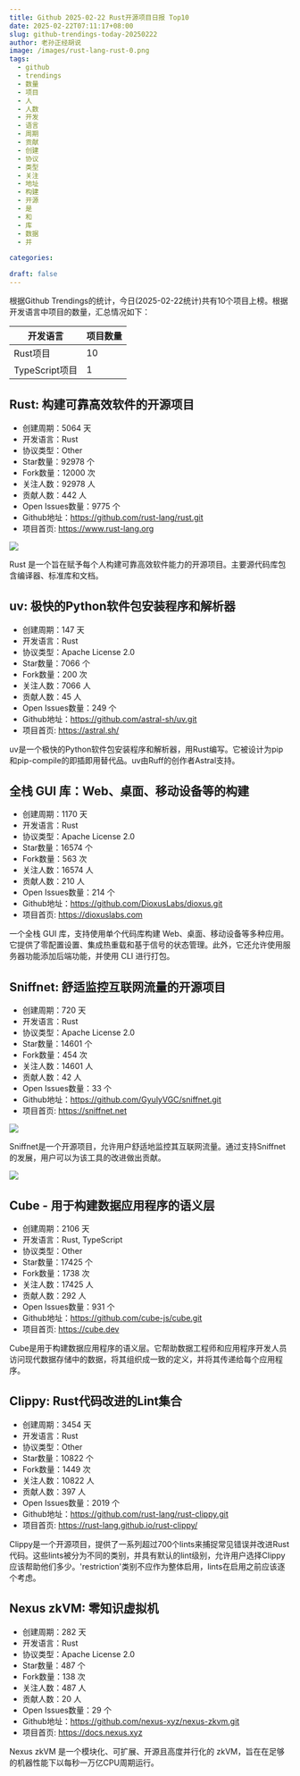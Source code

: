 ```yaml
---
title: Github 2025-02-22 Rust开源项目日报 Top10
date: 2025-02-22T07:11:17+08:00
slug: github-trendings-today-20250222
author: 老孙正经胡说
image: /images/rust-lang-rust-0.png
tags:
  - github
  - trendings
  - 数量
  - 项目
  - 人
  - 人数
  - 开发
  - 语言
  - 周期
  - 贡献
  - 创建
  - 协议
  - 类型
  - 关注
  - 地址
  - 构建
  - 开源
  - 是
  - 和
  - 库
  - 数据
  - 并

categories:

draft: false
---
```



根据Github Trendings的统计，今日(2025-02-22统计)共有10个项目上榜。根据开发语言中项目的数量，汇总情况如下：

| 开发语言 | 项目数量 |
|  ----  | ----  |
| Rust项目 | 10 |
| TypeScript项目 | 1 |

## Rust: 构建可靠高效软件的开源项目

* 创建周期：5064 天
* 开发语言：Rust
* 协议类型：Other
* Star数量：92978 个
* Fork数量：12000 次
* 关注人数：92978 人
* 贡献人数：442 人
* Open Issues数量：9775 个
* Github地址：https://github.com/rust-lang/rust.git
* 项目首页: https://www.rust-lang.org


![](/images/rust-lang-rust-0.png)

Rust 是一个旨在赋予每个人构建可靠高效软件能力的开源项目。主要源代码库包含编译器、标准库和文档。

## uv: 极快的Python软件包安装程序和解析器

* 创建周期：147 天
* 开发语言：Rust
* 协议类型：Apache License 2.0
* Star数量：7066 个
* Fork数量：200 次
* 关注人数：7066 人
* 贡献人数：45 人
* Open Issues数量：249 个
* Github地址：https://github.com/astral-sh/uv.git
* 项目首页: https://astral.sh/


uv是一个极快的Python软件包安装程序和解析器，用Rust编写。它被设计为pip和pip-compile的即插即用替代品。uv由Ruff的创作者Astral支持。

## 全栈 GUI 库：Web、桌面、移动设备等的构建

* 创建周期：1170 天
* 开发语言：Rust
* 协议类型：Apache License 2.0
* Star数量：16574 个
* Fork数量：563 次
* 关注人数：16574 人
* 贡献人数：210 人
* Open Issues数量：214 个
* Github地址：https://github.com/DioxusLabs/dioxus.git
* 项目首页: https://dioxuslabs.com


一个全栈 GUI 库，支持使用单个代码库构建 Web、桌面、移动设备等多种应用。它提供了零配置设置、集成热重载和基于信号的状态管理。此外，它还允许使用服务器功能添加后端功能，并使用 CLI 进行打包。

## Sniffnet: 舒适监控互联网流量的开源项目

* 创建周期：720 天
* 开发语言：Rust
* 协议类型：Apache License 2.0
* Star数量：14601 个
* Fork数量：454 次
* 关注人数：14601 人
* 贡献人数：42 人
* Open Issues数量：33 个
* Github地址：https://github.com/GyulyVGC/sniffnet.git
* 项目首页: https://sniffnet.net


![](/images/gyulyvgc-sniffnet-0.png)

Sniffnet是一个开源项目，允许用户舒适地监控其互联网流量。通过支持Sniffnet的发展，用户可以为该工具的改进做出贡献。

![](/images/gyulyvgc-sniffnet-1.png)

## Cube - 用于构建数据应用程序的语义层

* 创建周期：2106 天
* 开发语言：Rust, TypeScript
* 协议类型：Other
* Star数量：17425 个
* Fork数量：1738 次
* 关注人数：17425 人
* 贡献人数：292 人
* Open Issues数量：931 个
* Github地址：https://github.com/cube-js/cube.git
* 项目首页: https://cube.dev


Cube是用于构建数据应用程序的语义层。它帮助数据工程师和应用程序开发人员访问现代数据存储中的数据，将其组织成一致的定义，并将其传递给每个应用程序。

## Clippy: Rust代码改进的Lint集合

* 创建周期：3454 天
* 开发语言：Rust
* 协议类型：Other
* Star数量：10822 个
* Fork数量：1449 次
* 关注人数：10822 人
* 贡献人数：397 人
* Open Issues数量：2019 个
* Github地址：https://github.com/rust-lang/rust-clippy.git
* 项目首页: https://rust-lang.github.io/rust-clippy/


Clippy是一个开源项目，提供了一系列超过700个lints来捕捉常见错误并改进Rust代码。这些lints被分为不同的类别，并具有默认的lint级别，允许用户选择Clippy应该帮助他们多少。'restriction'类别不应作为整体启用，lints在启用之前应该逐个考虑。

## Nexus zkVM: 零知识虚拟机

* 创建周期：282 天
* 开发语言：Rust
* 协议类型：Apache License 2.0
* Star数量：487 个
* Fork数量：138 次
* 关注人数：487 人
* 贡献人数：20 人
* Open Issues数量：29 个
* Github地址：https://github.com/nexus-xyz/nexus-zkvm.git
* 项目首页: https://docs.nexus.xyz


Nexus zkVM 是一个模块化、可扩展、开源且高度并行化的 zkVM，旨在在足够的机器性能下以每秒一万亿CPU周期运行。


